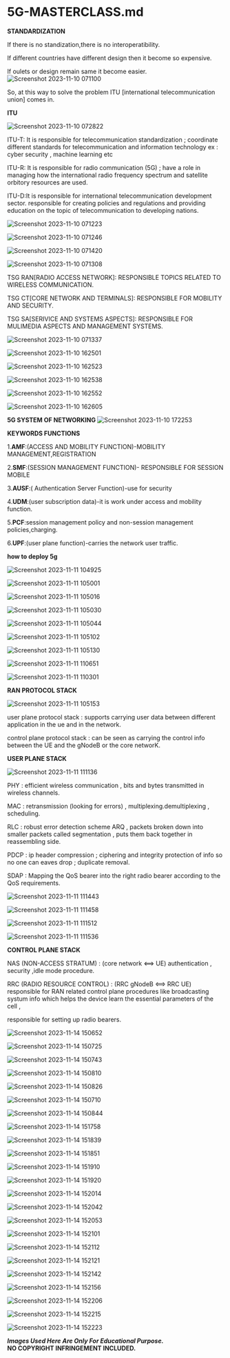 # 5G-MASTERCLASS.md

**STANDARDIZATION**

If there is no standization,there is no interoperatibility.

If different countries have different design then it become so expensive. 

If oulets or design remain same it become easier. 
![Screenshot 2023-11-10 071100](https://github.com/Riyatomar14/5G-MASTERCLASS.md/assets/143107173/2d71c289-6462-458f-a655-1203b937a802)

So, at this way to solve the problem ITU [international telecommunication union] comes in.

**ITU**

![Screenshot 2023-11-10 072822](https://github.com/Riyatomar14/5G-MASTERCLASS.md/assets/143107173/422ebff7-d480-4a6c-b1be-59821818becd)

ITU-T: It is responsible for telecommunication standardization ; coordinate different standards for telecommunication and information technology ex : cyber security , machine learning etc

ITU-R: It is responsible for radio communication (5G) ; have a role in managing how the international radio frequency spectrum and satellite orbitory resources are used.

ITU-D:It is responsible for international telecommunication development sector. responsible for creating policies and regulations and providing education on the topic of telecommunication to developing nations.

![Screenshot 2023-11-10 071223](https://github.com/Riyatomar14/5G-MASTERCLASS.md/assets/143107173/32139e5f-9582-4a7b-94d2-60c85263f431)

![Screenshot 2023-11-10 071246](https://github.com/Riyatomar14/5G-MASTERCLASS.md/assets/143107173/8fe07ef2-b191-4fa3-b4bc-e987ea92c2a1)

![Screenshot 2023-11-10 071420](https://github.com/Riyatomar14/5G-MASTERCLASS.md/assets/143107173/e247e964-3b59-484a-b54a-243b7730e68a)

![Screenshot 2023-11-10 071308](https://github.com/Riyatomar14/5G-MASTERCLASS.md/assets/143107173/7e58907a-f9d6-4cf4-8b10-1d583c37bfbf)

TSG RAN[RADIO ACCESS NETWORK]: RESPONSIBLE TOPICS RELATED TO WIRELESS COMMUNICATION.

TSG CT[CORE NETWORK AND TERMINALS]: RESPONSIBLE FOR MOBILITY AND SECURITY.

TSG SA[SERIVICE AND SYSTEMS ASPECTS]: RESPONSIBLE FOR MULIMEDIA ASPECTS AND MANAGEMENT SYSTEMS.

![Screenshot 2023-11-10 071337](https://github.com/Riyatomar14/5G-MASTERCLASS.md/assets/143107173/b2f6b1e7-ffd3-4e45-a21f-152aba5f2f01)

![Screenshot 2023-11-10 162501](https://github.com/Riyatomar14/5G-MASTERCLASS.md/assets/143107173/8ee3bef6-ec14-472f-adc7-0dc9e7a1aed0)

![Screenshot 2023-11-10 162523](https://github.com/Riyatomar14/5G-MASTERCLASS.md/assets/143107173/25fba0ea-972b-488b-ba7f-7f17e62dcc3a)

![Screenshot 2023-11-10 162538](https://github.com/Riyatomar14/5G-MASTERCLASS.md/assets/143107173/82cff70e-972c-4d4d-8b8a-fc491495928b)

![Screenshot 2023-11-10 162552](https://github.com/Riyatomar14/5G-MASTERCLASS.md/assets/143107173/4ec4ec6d-b72b-4155-8ea2-1365459c2e40)

![Screenshot 2023-11-10 162605](https://github.com/Riyatomar14/5G-MASTERCLASS.md/assets/143107173/47256696-4d65-41f3-94ae-2192dc8e90ed)

**5G SYSTEM OF NETWORKING**
![Screenshot 2023-11-10 172253](https://github.com/Riyatomar14/5G-MASTERCLASS.md/assets/143107173/15feea8f-4312-435c-92b3-749f3d31597b)

**KEYWORDS FUNCTIONS**

1.**AMF**:(ACCESS AND MOBILITY FUNCTION)-MOBILITY MANAGEMENT,REGISTRATION

2.**SMF**:(SESSION MANAGEMENT FUNCTION)- RESPONSIBLE FOR SESSION MOBILE

3.**AUSF**:( Authentication Server Function)-use for security

4.**UDM**:(user subscription data)-it is work under access and mobility function.

5.**PCF**:session management policy and non-session management policies,charging.

6.**UPF**:(user plane function)-carries the network user traffic. 

**how to deploy 5g**

![Screenshot 2023-11-11 104925](https://github.com/Riyatomar14/5G-MASTERCLASS.md/assets/143107173/1b084022-e151-4bb8-98e7-089105ca1fad)

![Screenshot 2023-11-11 105001](https://github.com/Riyatomar14/5G-MASTERCLASS.md/assets/143107173/20bb8206-23fe-45bb-82b8-c14df2d62350)

![Screenshot 2023-11-11 105016](https://github.com/Riyatomar14/5G-MASTERCLASS.md/assets/143107173/412bc76f-e0e9-422c-b730-c92992cae400)

![Screenshot 2023-11-11 105030](https://github.com/Riyatomar14/5G-MASTERCLASS.md/assets/143107173/3bf1744e-35ef-45ae-b510-404fad896e76)

![Screenshot 2023-11-11 105044](https://github.com/Riyatomar14/5G-MASTERCLASS.md/assets/143107173/634cc143-04aa-4f6d-ba41-14b621c18390)

![Screenshot 2023-11-11 105102](https://github.com/Riyatomar14/5G-MASTERCLASS.md/assets/143107173/213ce5fa-0676-4469-b923-73a963f8846b)

![Screenshot 2023-11-11 105130](https://github.com/Riyatomar14/5G-MASTERCLASS.md/assets/143107173/f2f85339-b63c-4c2e-a7c8-615d5c7d6581)

![Screenshot 2023-11-11 110651](https://github.com/Riyatomar14/5G-MASTERCLASS.md/assets/143107173/c3757a8c-51f4-420d-b185-a198e06455eb)

![Screenshot 2023-11-11 110301](https://github.com/Riyatomar14/5G-MASTERCLASS.md/assets/143107173/d1f4511b-5fd2-4d98-b573-fcc6d3d6f3d8)

**RAN PROTOCOL STACK**

![Screenshot 2023-11-11 105153](https://github.com/Riyatomar14/5G-MASTERCLASS.md/assets/143107173/d098232f-983c-46dd-91eb-96f9afc3038a)

user plane protocol stack : supports carrying user data between different application in the ue and in the network.

control plane protocol stack : can be seen as carrying the control info between the UE and the gNodeB or the core networK.

**USER PLANE STACK**

![Screenshot 2023-11-11 111136](https://github.com/Riyatomar14/5G-MASTERCLASS.md/assets/143107173/73a6e8e3-3a44-430e-89c3-81950504bb4e)

PHY : efficient wireless communication , bits and bytes transmitted in wireless channels.

MAC : retransmission (looking for errors) , multiplexing.demultiplexing , scheduling.

RLC : robust error detection scheme ARQ , packets broken down into smaller packets called segmentation , puts them back together in reassembling side.

PDCP : ip header compression ; ciphering and integrity protection of info so no one can eaves drop ; duplicate removal.

SDAP : Mapping the QoS bearer into the right radio bearer according to the QoS requirements.

![Screenshot 2023-11-11 111443](https://github.com/Riyatomar14/5G-MASTERCLASS.md/assets/143107173/7b2dcf86-222c-45be-9263-f8e6c5806d4a)

![Screenshot 2023-11-11 111458](https://github.com/Riyatomar14/5G-MASTERCLASS.md/assets/143107173/1c2c36ec-8a14-4bd0-9896-b61a757c0599)

![Screenshot 2023-11-11 111512](https://github.com/Riyatomar14/5G-MASTERCLASS.md/assets/143107173/e0511343-0339-4f84-862c-e75aafe3a71f)

![Screenshot 2023-11-11 111536](https://github.com/Riyatomar14/5G-MASTERCLASS.md/assets/143107173/8e5f202e-d64d-4b9f-b482-f1f8aafa67d1)

**CONTROL PLANE STACK**

NAS (NON-ACCESS STRATUM) : (core network <==> UE) authentication , security ,idle mode procedure.

RRC (RADIO RESOURCE CONTROL) : (RRC gNodeB <==> RRC UE) responsible for RAN related control plane procedures like broadcasting systum info which helps the device learn the essential parameters of the cell , 

responsible for setting up radio bearers.

![Screenshot 2023-11-14 150652](https://github.com/Riyatomar14/5G-MASTERCLASS.md/assets/143107173/f15aee7f-78c9-4566-b279-3e9b8035c03d)

![Screenshot 2023-11-14 150725](https://github.com/Riyatomar14/5G-MASTERCLASS.md/assets/143107173/897f6cdc-ac06-40d8-bafb-dc053db322af)

![Screenshot 2023-11-14 150743](https://github.com/Riyatomar14/5G-MASTERCLASS.md/assets/143107173/88f40c98-63c0-4eee-b4fc-654edbec7928)

![Screenshot 2023-11-14 150810](https://github.com/Riyatomar14/5G-MASTERCLASS.md/assets/143107173/e3512895-4db2-467e-8b9f-483b65f15493)

![Screenshot 2023-11-14 150826](https://github.com/Riyatomar14/5G-MASTERCLASS.md/assets/143107173/b6187612-9d85-46c5-9034-d6e2597b9dde)

![Screenshot 2023-11-14 150710](https://github.com/Riyatomar14/5G-MASTERCLASS.md/assets/143107173/3e9ec5c1-2d55-4c1e-a182-84ee39e57d36)

![Screenshot 2023-11-14 150844](https://github.com/Riyatomar14/5G-MASTERCLASS.md/assets/143107173/219713f0-119d-4ecd-b7a7-9dca54da899f)

![Screenshot 2023-11-14 151758](https://github.com/Riyatomar14/5G-MASTERCLASS.md/assets/143107173/c288811e-6121-4b54-a504-d88686a5d0f6)

![Screenshot 2023-11-14 151839](https://github.com/Riyatomar14/5G-MASTERCLASS.md/assets/143107173/3a5b2bf9-d7e4-4f06-9b19-d44d1dae48c0)

![Screenshot 2023-11-14 151851](https://github.com/Riyatomar14/5G-MASTERCLASS.md/assets/143107173/0a452d19-401b-4757-99b6-a9ebf6be44a9)

![Screenshot 2023-11-14 151910](https://github.com/Riyatomar14/5G-MASTERCLASS.md/assets/143107173/df3dccfb-aa52-45b9-a6e9-0e61b7322500)

![Screenshot 2023-11-14 151920](https://github.com/Riyatomar14/5G-MASTERCLASS.md/assets/143107173/ff9f7f16-e6b4-4512-88df-364891622426)

![Screenshot 2023-11-14 152014](https://github.com/Riyatomar14/5G-MASTERCLASS.md/assets/143107173/63d146cc-27a1-467f-81d1-0b81960831a7)

![Screenshot 2023-11-14 152042](https://github.com/Riyatomar14/5G-MASTERCLASS.md/assets/143107173/d98a64c5-681e-4369-ac54-63a37a45db3d)

![Screenshot 2023-11-14 152053](https://github.com/Riyatomar14/5G-MASTERCLASS.md/assets/143107173/8eba0e56-a6e8-4968-ae74-8ac2cb99bae9)

![Screenshot 2023-11-14 152101](https://github.com/Riyatomar14/5G-MASTERCLASS.md/assets/143107173/2e2f0c76-3103-4cec-a1ba-e48ea3d0c082)

![Screenshot 2023-11-14 152112](https://github.com/Riyatomar14/5G-MASTERCLASS.md/assets/143107173/a040b211-6896-4a8a-be11-091ee91f9753)

![Screenshot 2023-11-14 152121](https://github.com/Riyatomar14/5G-MASTERCLASS.md/assets/143107173/4afde04f-db80-4986-add8-9664d48282e5)

![Screenshot 2023-11-14 152142](https://github.com/Riyatomar14/5G-MASTERCLASS.md/assets/143107173/39970302-3dee-43e6-a8e7-596f4bb15955)

![Screenshot 2023-11-14 152156](https://github.com/Riyatomar14/5G-MASTERCLASS.md/assets/143107173/e532b2df-6e0a-49ef-a87d-215f705ad79e)

![Screenshot 2023-11-14 152206](https://github.com/Riyatomar14/5G-MASTERCLASS.md/assets/143107173/735d4b5e-0ae3-40f7-9b2e-becb0d6b43b9)

![Screenshot 2023-11-14 152215](https://github.com/Riyatomar14/5G-MASTERCLASS.md/assets/143107173/3929275d-f15e-4326-a415-5b6919cd69e2)

![Screenshot 2023-11-14 152223](https://github.com/Riyatomar14/5G-MASTERCLASS.md/assets/143107173/7260db5b-8a70-49bd-be85-0e73ca869a0f)

***Images Used Here Are Only For Educational Purpose.***</br>
**NO COPYRIGHT INFRINGEMENT INCLUDED.**
